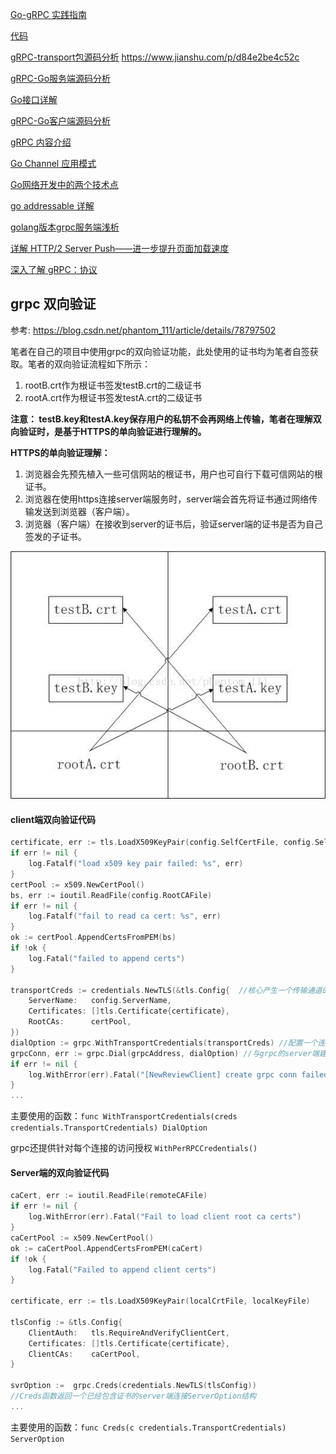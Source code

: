 [Go-gRPC 实践指南](https://github.com/jergoo/go-grpc-practice-guide)

[代码](https://github.com/jergoo/go-grpc-example)

[gRPC-transport包源码分析](https://blog.csdn.net/phantom_111/article/details/76688252)
https://www.jianshu.com/p/d84e2be4c52c

[gRPC-Go服务端源码分析](https://feilengcui008.github.io/post/grpc-go%E6%9C%8D%E5%8A%A1%E7%AB%AF%E6%BA%90%E7%A0%81%E5%88%86%E6%9E%90/)

[Go接口详解](https://feilengcui008.github.io/post/go%E6%8E%A5%E5%8F%A3%E8%AF%A6%E8%A7%A3/)

[gRPC-Go客户端源码分析](https://feilengcui008.github.io/post/grpc-go%E5%AE%A2%E6%88%B7%E7%AB%AF%E6%BA%90%E7%A0%81%E5%88%86%E6%9E%90/)



[gRPC 内容介绍](https://blog.csdn.net/phantom_111/article/details/74356739) 

[Go Channel 应用模式](http://colobu.com/2018/03/26/channel-patterns/)

[Go网络开发中的两个技术点](http://colobu.com/2018/03/08/two-issues-in-go-development/)

[go addressable 详解](http://colobu.com/2018/02/27/go-addressable/)

[golang版本grpc服务端浅析](https://guidao.github.io/grpc_server.html)

[详解 HTTP/2 Server Push——进一步提升页面加载速度](http://geek.csdn.net/news/detail/208615)

[深入了解 gRPC：协议](https://www.jianshu.com/u/1yJ3ge)



## grpc 双向验证

参考: https://blog.csdn.net/phantom_111/article/details/78797502

笔者在自己的项目中使用grpc的双向验证功能，此处使用的证书均为笔者自签获取。笔者的双向验证流程如下所示：

1. rootB.crt作为根证书签发testB.crt的二级证书
2. rootA.crt作为根证书签发testA.crt的二级证书

**注意： testB.key和testA.key保存用户的私钥不会再网络上传输，笔者在理解双向验证时，是基于HTTPS的单向验证进行理解的。**

**HTTPS的单向验证理解：**

1. 浏览器会先预先植入一些可信网站的根证书，用户也可自行下载可信网站的根证书。
2. 浏览器在使用https连接server端服务时，server端会首先将证书通过网络传输发送到浏览器（客户端）。
3. 浏览器（客户端）在接收到server的证书后，验证server端的证书是否为自己签发的子证书。

![](director.jpg)

#### client端双向验证代码

```go
certificate, err := tls.LoadX509KeyPair(config.SelfCertFile, config.SelfKeyFile)
if err != nil {
    log.Fatalf("load x509 key pair failed: %s", err)
}
certPool := x509.NewCertPool()
bs, err := ioutil.ReadFile(config.RootCAFile)
if err != nil {
    log.Fatalf("fail to read ca cert: %s", err)
}
ok := certPool.AppendCertsFromPEM(bs)
if !ok {
    log.Fatal("failed to append certs")
}

transportCreds := credentials.NewTLS(&tls.Config{  //核心产生一个传输通道的证书
    ServerName:   config.ServerName,
    Certificates: []tls.Certificate{certificate},
    RootCAs:      certPool,
})
dialOption := grpc.WithTransportCredentials(transportCreds) //配置一个连接层的安全证书
grpcConn, err := grpc.Dial(grpcAddress, dialOption) //与grpc的server端建立连接
if err != nil {
    log.WithError(err).Fatal("[NewReviewClient] create grpc conn failed")
}
...
```

主要使用的函数：`func WithTransportCredentials(creds credentials.TransportCredentials) DialOption`    

grpc还提供针对每个连接的访问授权  `WithPerRPCCredentials()`

#### Server端的双向验证代码

```go
caCert, err := ioutil.ReadFile(remoteCAFile)
if err != nil {
    log.WithError(err).Fatal("Fail to load client root ca certs")
}
caCertPool := x509.NewCertPool()
ok := caCertPool.AppendCertsFromPEM(caCert)
if !ok {
    log.Fatal("Failed to append client certs")
}

certificate, err := tls.LoadX509KeyPair(localCrtFile, localKeyFile)

tlsConfig := &tls.Config{
    ClientAuth:   tls.RequireAndVerifyClientCert,
    Certificates: []tls.Certificate{certificate},
    ClientCAs:    caCertPool,
}

svrOption :=  grpc.Creds(credentials.NewTLS(tlsConfig)) 
//Creds函数返回一个已经包含证书的server端连接ServerOption结构
...
```

主要使用的函数：`func Creds(c credentials.TransportCredentials) ServerOption`